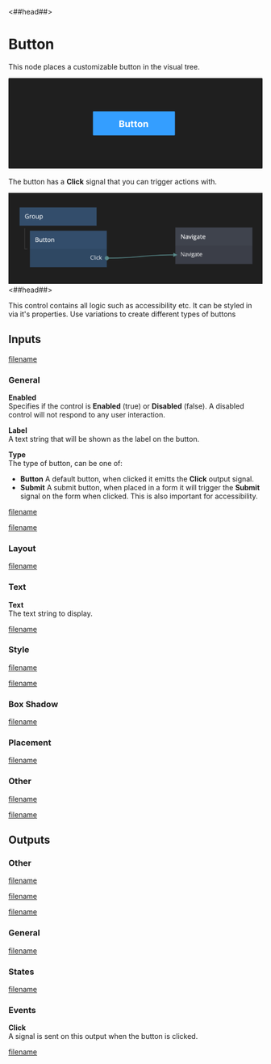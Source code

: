 <##head##>
# Button

This node places a customizable button in the visual tree.   

![](./button_visual.png ':class=img-size-l')

The button has a **Click** signal that you can trigger actions with.

![](./button_node.png ':class=img-size-l')
<##head##>

This control contains all logic such as accessibility etc. It can be styled in via it's properties. 
Use variations to create different types of buttons 

## Inputs

[filename](../shared-props/inputs/margin-and-padding/README.md ':include')

### General

**Enabled**  
Specifies if the control is **Enabled** (true) or **Disabled** (false). A disabled control will not respond to any user interaction.

**Label**  
A text string that will be shown as the label on the button.

**Type**  
The type of button, can be one of:

- **Button** A default button, when clicked it emitts the **Click** output signal.
- **Submit** A submit button, when placed in a form it will trigger the **Submit** signal on the form when clicked. This is also important for accessibility.

[filename](../shared-props/inputs/alignment/README.md ':include')

[filename](../shared-props/inputs/size-mode-and-dimensions/README.md ':include')

### Layout

[filename](../shared-props/inputs/position/README.md ':include')

### Text

**Text**  
The text string to display.

[filename](../shared-props/inputs/text-styles/README.md ':include')

### Style

[filename](../shared-props/inputs/visibility-styles/README.md ':include')

[filename](../shared-props/inputs/border-and-corner-styles/README.md ':include')

### Box Shadow

[filename](../shared-props/inputs/box-shadow-styles/README.md ':include')

### Placement  

[filename](../shared-props/inputs/placement-styles/README.md ':include')


### Other

[filename](../shared-props/inputs/other/README.md ':include')


[filename](../shared-props/inputs/advanced-style/README.md ':include')


## Outputs

### Other  
[filename](../shared-props/outputs/other/README.md ':include')

[filename](../shared-props/outputs/bounding-box/README.md ':include')

[filename](../shared-props/outputs/mounted/README.md ':include')

### General  
[filename](../shared-props/outputs/control-id/README.md ':include')

### States   

[filename](../shared-props/outputs/control-states/README.md ':include')

### Events

**Click**  
A signal is sent on this output when the button is clicked.

[filename](../shared-props/outputs/control-events/README.md ':include')

